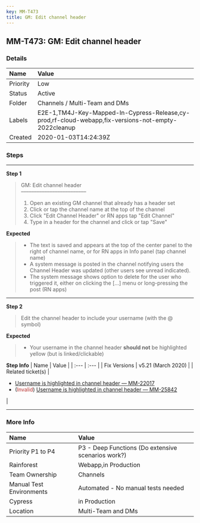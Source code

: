 ```yaml
---
key: MM-T473
title: GM: Edit channel header
---
```


## MM-T473: GM: Edit channel header

### Details

| Name     | Value                                                                                               |
| :------- | :-------------------------------------------------------------------------------------------------- |
| Priority | Low                                                                                                 |
| Status   | Active                                                                                              |
| Folder   | Channels / Multi-Team and DMs                                                                       |
| Labels   | E2E-1,TM4J-Key-Mapped-In-Cypress-Release,cy-prod,rf-cloud-webapp,fix-versions-not-empty-2022cleanup |
| Created  | 2020-01-03T14:24:39Z                                                                                |

### Steps

<hr/>

**Step 1**

> <article>GM: Edit channel header<br />–––––––––––––––––––––––––<ol><li>Open an existing GM channel that already has a header set</li><li> Click or tap the channel name at the top of the channel</li><li> Click "Edit Channel Header" or RN apps tap "Edit Channel"</li><li>Type in a header for the channel and click or tap "Save"</li></ol></article>

**Expected**

> <article><ul><li>The text is saved and appears at the top of the center panel to the right of channel name, or for RN apps in Info panel (tap channel name)</li><li>A system message is posted in the channel notifying users the Channel Header was updated (other users see unread indicated).</li><li>The system message shows option to delete for the user who triggered it, either on clicking the [...] menu or long-pressing the post (RN apps)</li></ul></article>

<hr/>

**Step 2**

> <article>Edit the channel header to include your username (with the @ symbol)</article>

**Expected**

> <article><ul><li>Your username in the channel header <strong>should not</strong> be highlighted yellow (but is linked/clickable)</li></ul></article>

**Step Info**
| Name | Value |
| :--- | :--- |
| Fix Versions | v5.21 (March 2020) |
| Related ticket(s) | <ul><li><a href="https://mattermost.atlassian.net/browse/MM-22017">Username is highlighted in channel header — MM-22017</a></li><li>(<span style="color:rgb(184, 49, 47)">Invalid</span>) <a href="https://mattermost.atlassian.net/browse/MM-25842">Username is highlighted in channel header — MM-25842</a></li></ul> |

<hr/>

### More Info

| Name                     | Value                                              |
| :----------------------- | :------------------------------------------------- |
| Priority P1 to P4        | P3 - Deep Functions (Do extensive scenarios work?) |
| Rainforest               | Webapp,in Production                               |
| Team Ownership           | Channels                                           |
| Manual Test Environments | Automated - No manual tests needed                 |
| Cypress                  | in Production                                      |
| Location                 | Multi-Team and DMs                                 |
